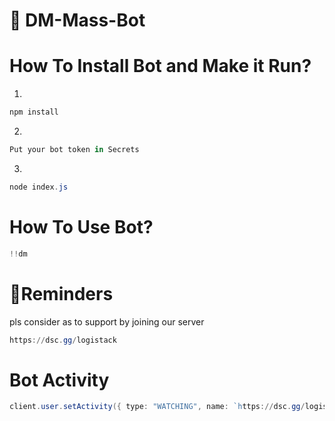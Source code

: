 # 🔰 DM-Mass-Bot

# How To Install Bot and Make it Run?

1.
```powershell
npm install
```

2.
```powershell
Put your bot token in Secrets
```

3.
```powershell
node index.js
```

# How To Use Bot?

```powershell
!!dm
```

# 🧡Reminders
pls consider as to support by joining our server
```powershell
https://dsc.gg/logistack
```

# Bot Activity
```powershell
client.user.setActivity({ type: "WATCHING", name: `https://dsc.gg/logistack` });
```
